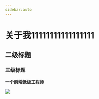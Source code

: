 ```yaml
---
sidebar:auto
---
```


# 关于我11111111111111111
## 二级标题
### 三级标题
**一个前端低级工程师**

![](https://s2.loli.net/2022/01/06/4Qf5tRVwnUG9A18.jpg)
